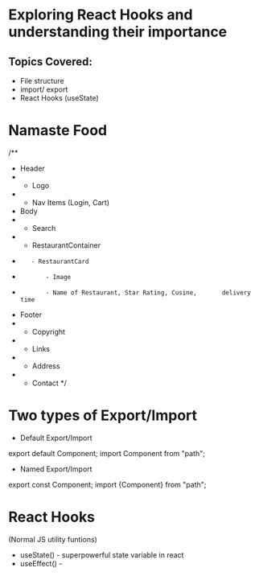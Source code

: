 # Exploring React Hooks and understanding their importance

## Topics Covered:

- File structure
- import/ export
- React Hooks (useState)

# Namaste Food

/\*\*

- Header
- - Logo
- - Nav Items (Login, Cart)
- Body
- - Search
- - RestaurantContainer
-        - RestaurantCard
-            - Image
-            - Name of Restaurant, Star Rating, Cusine,       delivery time
- Footer
- - Copyright
- - Links
- - Address
- - Contact
    \*/

# Two types of Export/Import

- Default Export/Import

export default Component;
import Component from "path";

- Named Export/Import

export const Component;
import {Component} from "path";

# React Hooks

(Normal JS utility funtions)

- useState() - superpowerful state variable in react
- useEffect() -
